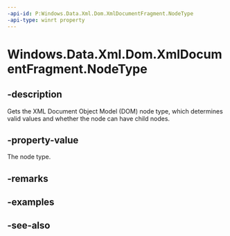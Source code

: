 ----api-id: P:Windows.Data.Xml.Dom.XmlDocumentFragment.NodeType
-api-type: winrt property
---<!-- Property syntaxpublic Windows.Data.Xml.Dom.NodeType NodeType { get; }--># Windows.Data.Xml.Dom.XmlDocumentFragment.NodeType## -descriptionGets the XML Document Object Model (DOM) node type, which determines valid values and whether the node can have child nodes.## -property-valueThe node type.## -remarks## -examples## -see-also